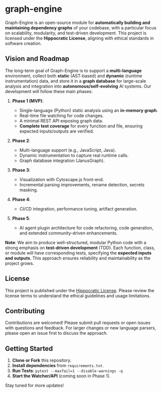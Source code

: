 # graph-engine

Graph-Engine is an open-source module for **automatically building and maintaining dependency graphs** of your codebase, with a particular focus on scalability, modularity, and test-driven development. This project is licensed under the **Hippocratic License**, aligning with ethical standards in software creation.

## Vision and Roadmap

The long-term goal of Graph-Engine is to support a **multi-language** environment, collect both **static** (AST-based) and **dynamic** (runtime instrumentation) data, and store it in a **graph database** for large-scale analysis and integration into **autonomous/self-evolving** AI systems. Our development will follow these main phases:

1. **Phase 1 (MVP)**:  
   - Single-language (Python) static analysis using an **in-memory graph**.  
   - Real-time file watching for code changes.  
   - A minimal REST API exposing graph data.  
   - **Complete test coverage** for every function and file, ensuring expected inputs/outputs are verified.

2. **Phase 2**:  
   - Multi-language support (e.g., JavaScript, Java).  
   - Dynamic instrumentation to capture real runtime calls.  
   - Graph database integration (JanusGraph).

3. **Phase 3**:  
   - Visualization with Cytoscape.js front-end.  
   - Incremental parsing improvements, rename detection, secrets masking.

4. **Phase 4**:  
   - CI/CD integration, performance tuning, artifact generation.

5. **Phase 5**:  
   - AI agent plugin architecture for code refactoring, code generation, and extended community-driven enhancements.

**Note**: We aim to produce well-structured, modular Python code with a strong emphasis on **test-driven development** (TDD). Each function, class, or module will have corresponding tests, specifying the **expected inputs and outputs**. This approach ensures reliability and maintainability as the project grows.

## License

This project is published under the [Hippocratic License](https://firstdonoharm.dev/). Please review the license terms to understand the ethical guidelines and usage limitations.

## Contributing

Contributions are welcomed! Please submit pull requests or open issues with questions and feedback. For larger changes or new language parsers, please open an issue first to discuss the approach.

## Getting Started

1. **Clone or Fork** this repository.
2. **Install dependencies** from `requirements.txt`.
3. **Run Tests**: `pytest --maxfail=1 --disable-warnings -q`
4. **Start the Watcher/API** (coming soon in Phase 1).

Stay tuned for more updates!
